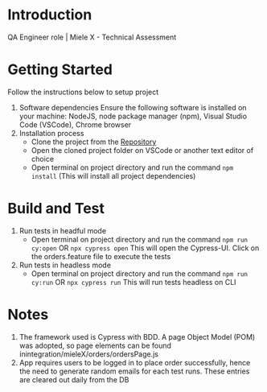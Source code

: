 # Introduction 
QA Engineer role | Miele X - Technical Assessment

# Getting Started
Follow the instructions below to setup project
1.  Software dependencies 
     Ensure the following software is installed on your machine: NodeJS, node package manager (npm), Visual Studio Code (VSCode), Chrome browser
2.	Installation process
    - Clone the project from the [Repository](https://github.com/Uwakmfon-Edet/mieleX.git)
    - Open the cloned project folder on VSCode or another text editor of choice
    - Open terminal on project directory and run the command ```npm install```
    (This will install all project dependencies)
  
# Build and Test
1.  Run tests in headful mode
    - Open terminal on project directory and run the command ```npm run cy:open``` OR ```npx cypress open```
    This will open the Cypress-UI. Click on the orders.feature file to execute the tests
2. Run tests in headless mode
    - Open terminal on project directory and run the command ```npm run cy:run``` OR ```npx cypress run```
     This will run tests headless on CLI

# Notes
1. The framework used is Cypress with BDD. A page Object Model  (POM) was adopted, so page elements can be found inintegration/mieleX/orders/ordersPage.js   
2. App requires users to be logged in to place order successfully, hence the need to generate random emails for each test runs. These entries are cleared out daily from the DB